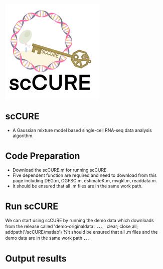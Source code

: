 <img src="https://github.com/Hao-Zou-lab/scCURE/blob/main/1.png?raw=true" width = "300" height = "300" alt="" align=center />

# **scCURE**<br>
* A Gaussian mixture model based single-cell RNA-seq data analysis algorithm.<br>

# **Code Preparation**<br>
* Download the scCURE.m for running scCURE.<br>
* Five dependent function are required and need to download from this page including DEG.m, OGFSC.m, estimateK.m, mvgkl.m, readdata.m.<br>
* It should be ensured that all .m files are in the same work path.<br>

# **Run scCURE**<br>
We can start using scCURE by running the demo data which downloads from the release called 'demo-originaldata'.
、、、
clear;
close all;
addpath('/scCURE/matlab') %it should be ensured that all .m files and the demo data are in the same work path
、、、

# **Output results**<br>



